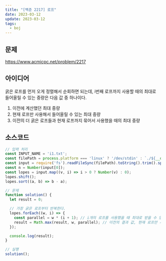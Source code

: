 ```yaml
---
title: "[백준 2217] 로프"
date: 2023-03-12
update: 2023-03-12
tags:
  - boj
---
```


## 문제
https://www.acmicpc.net/problem/2217

## 아이디어
굵은 로프를 먼저 오게 정렬해서 순회하면 되는데, i번째 로프까지 사용할 때의 최대로 들어올릴 수 있는 중량은 다음 값 중 하나이다.  
1. 이전에 계산했던 최대 중량  
2. 현재 로프만 사용해서 들어올릴 수 있는 최대 중량  
3. 이전의 더 굵은 로프들과 현재 로프까지 묶어서 사용했을 때의 최대 중량  

## 소스코드
```js
// 입력 처리
const INPUT_NAME = 'i1.txt';
const filePath = process.platform === 'linux' ? '/dev/stdin' : `./${__dirname.split('\\').pop()}/${INPUT_NAME}`;
const input = require('fs').readFileSync(filePath).toString().trim().split('\n').map(item => item.trim());
const n = Number(input[0]);
const lopes = input.map((v, i) => i > 0 ? Number(v) : 0);
lopes.shift();
lopes.sort((a, b) => b - a);

// 문제
function solution() {
  let result = 0;

  // 가장 굵은 로프부터 반복한다.
  lopes.forEach((w, i) => {
    const parallel = w * (i + 1); // i개의 로프를 사용했을 때 최대로 받을 수 있는 중량
    result = Math.max(result, w, parallel); // 이전의 결과 값, 현재 로프만 사용했을 경우, 현재 로프까지 병렬로 사용했을 경우 중 가장 큰 중량 기록
  });

  console.log(result);
}

// 실행
solution();
```